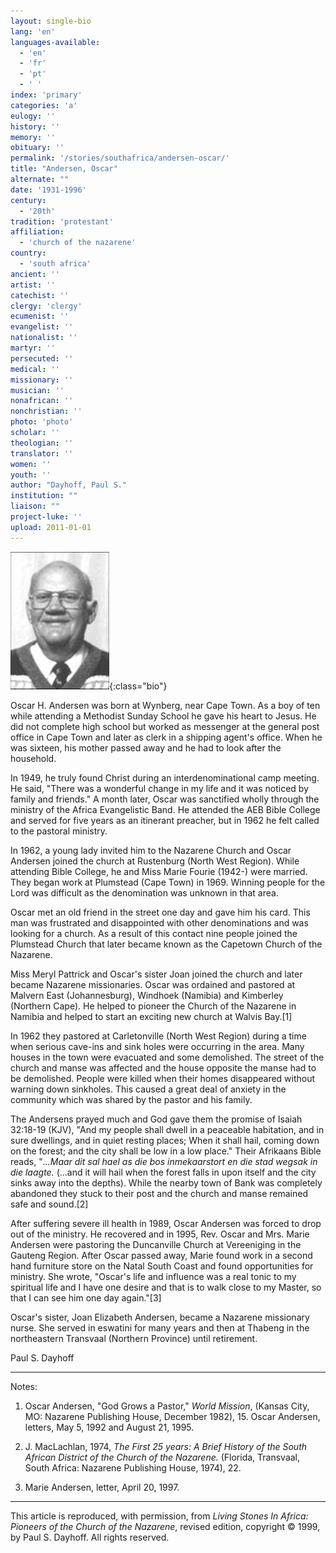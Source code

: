```yaml
---
layout: single-bio
lang: 'en'
languages-available:
  - 'en'
  - 'fr'
  - 'pt'
  - ' '
index: 'primary'
categories: 'a'
eulogy: ''
history: ''
memory: ''
obituary: ''
permalink: '/stories/southafrica/andersen-oscar/'
title: "Andersen, Oscar"
alternate: ""
date: '1931-1996'
century:
  - '20th'
tradition: 'protestant'
affiliation:
  - 'church of the nazarene'
country:
  - 'south africa'
ancient: ''
artist: ''
catechist: ''
clergy: 'clergy'
ecumenist: ''
evangelist: ''
nationalist: ''
martyr: ''
persecuted: ''
medical: ''
missionary: ''
musician: ''
nonafrican: ''
nonchristian: ''
photo: 'photo'
scholar: ''
theologian: ''
translator: ''
women: ''
youth: ''
author: "Dayhoff, Paul S."
institution: ""
liaison: ""
project-luke: ''
upload: 2011-01-01
---
```


![Oscar Andersen](/images/bio-pics/southafrica/andersen-oscar/andersen-oscar.jpg){:class="bio"}

Oscar H. Andersen was born at Wynberg, near Cape Town. As a boy of ten while attending a Methodist Sunday School he gave his heart to Jesus.  He did not complete high school but worked as messenger at the general post office in Cape Town and later as clerk in a shipping agent's office.  When he was sixteen, his mother passed away and he had to look after the household.

In 1949, he truly found Christ during an interdenominational camp meeting.  He said, "There was a wonderful change in my life and it was noticed by family and friends."  A month later, Oscar was sanctified wholly through the ministry of the Africa Evangelistic Band.  He attended the AEB Bible College and served for five years as an itinerant preacher, but in 1962 he felt called to the pastoral ministry.

In 1962, a young lady invited him to the Nazarene Church and Oscar Andersen joined the church at Rustenburg (North West Region).  While attending Bible College, he and Miss Marie Fourie (1942-) were married.  They began work at Plumstead (Cape Town) in 1969.  Winning people for the Lord was difficult as the denomination was unknown in that area.

Oscar met an old friend in the street one day and gave him his card.  This man was frustrated and disappointed with other denominations and was looking for a church.  As a result of this contact nine people joined the Plumstead Church that later became known as the Capetown Church of the Nazarene.

Miss Meryl Pattrick and Oscar's sister Joan joined the church and later became Nazarene missionaries.  Oscar was ordained and pastored at Malvern East (Johannesburg), Windhoek (Namibia) and Kimberley (Northern Cape).  He helped to pioneer the Church of the Nazarene in Namibia and helped to start an exciting new church at Walvis Bay.[1]

In 1962 they pastored at Carletonville (North West Region) during a time when serious cave-ins and sink holes were occurring in the area.  Many houses in the town were evacuated and some demolished.  The street of the church and manse was affected and the house opposite the manse had to be demolished.  People were killed when their homes disappeared without warning down sinkholes.  This caused a great deal of anxiety in the community which was shared by the pastor and his family.

The Andersens prayed much and God gave them the promise of Isaiah 32:18-19 (KJV), "And my people shall dwell in a peaceable habitation, and in sure dwellings, and in quiet resting places; When it shall hail, coming down on the forest; and the city shall be low in a low place."  Their Afrikaans Bible reads, "*...Maar dit sal hael as die bos inmekaarstort en die stad wegsak in die laagte.* (...and it will hail when the forest falls in upon itself and the city sinks away into the depths).  While the nearby town of Bank was completely abandoned they stuck to their post and the church and manse remained safe and sound.[2]

After suffering severe ill health in 1989, Oscar Andersen was forced to drop out of the ministry.  He recovered and in 1995, Rev. Oscar and Mrs. Marie Andersen were pastoring the Duncanville Church at Vereeniging in the Gauteng Region.  After Oscar passed away, Marie found work in a second hand furniture store on the Natal South Coast and found opportunities for ministry.   She wrote, "Oscar's life and influence was a real tonic to my spiritual life and I have one desire and that is to walk close to my Master, so that I can see him one day again."[3]

Oscar's sister, Joan Elizabeth Andersen, became a Nazarene missionary nurse.  She served in eswatini for many years and then at Thabeng in the northeastern Transvaal (Northern Province) until retirement.

Paul S. Dayhoff

---

Notes:

1. Oscar Andersen, "God Grows a Pastor," *World Mission*, (Kansas City, MO: Nazarene Publishing House, December 1982), 15.  Oscar Andersen, letters, May 5, 1992 and August 21, 1995.

2. J. MacLachlan, 1974, *The First 25 years: A Brief History of the South African District of the Church of the Nazarene.*  (Florida, Transvaal, South Africa: Nazarene Publishing House, 1974), 22.

3. Marie Andersen, letter, April 20, 1997.

---

This article is reproduced, with permission, from *Living Stones In Africa: Pioneers of the Church of the Nazarene*, revised edition, copyright &copy; 1999, by Paul S. Dayhoff.  All rights reserved.
